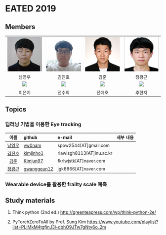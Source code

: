 # EATED 2019

## Members


|          |  |            |   |
| :-------------: | :-------------: | :-------------: | :-----: |
| ![](pic/YoungwooNam.jpg) |  ![](pic/JinhoKim.jpg)| ![](pic/JoonKim.png) | ![](pic/KwangkeunJung.png)| 
| 남영우 |  김진호 | 김준 | 정광근 | 
| ![](pic/EunjiLee.jpg) |  ![](pic/SooheeJeon.jpg)| ![](pic/YehoJeon.jpg) | ![](pic/HyunjiChoo.jpg)| 
| 이은지 |  전수희 | 전예호 | 추현지 | 

## Topics

### 딥러닝 기법을 이용한 Eye tracking

| 이름         | github | e-mail          | 세부 내용 |
| :-------------: | :------------- | :------------- | :----- |
| [남영우](https://github.com/yw0nam) |  [yw0nam](https://github.com/yw0nam) | spow2544[AT]gmail.com | | 
| [김진호](https://github.com/kimjinho1)  | [kimjinho1](https://github.com/kimjinho1) | rlawlsgh8113[AT]inu.ac.kr |  |
| [김준](https://github.com/Kimjun97)  | [Kimjun97](https://github.com/Kimjun97) | fkrlwjstk[AT]naver.com |  |
| [정광근](https://github.com/gwanggeun12)  | [gwanggeun12](https://github.com/gwanggeun12) | jgk8866[AT]naver.com |  |

### Wearable device를 활용한 frailty scale 예측



## Study materials

1.  Think python (2nd ed.)
http://greenteapress.com/wp/think-python-2e/

2. PyTorchZeroToAll by Prof. Sung Kim
https://www.youtube.com/playlist?list=PLlMkM4tgfjnJ3I-dbhO9JTw7gNty6o_2m
